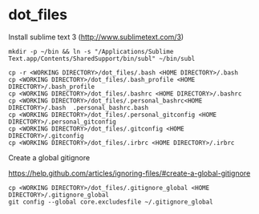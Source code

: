 dot_files
=========
Install sublime text 3 (http://www.sublimetext.com/3)
```
mkdir -p ~/bin && ln -s "/Applications/Sublime Text.app/Contents/SharedSupport/bin/subl" ~/bin/subl
```

```
cp -r <WORKING DIRECTORY>/dot_files/.bash <HOME DIRECTORY>/.bash
cp <WORKING DIRECTORY>/dot_files/.bash_profile <HOME DIRECTORY>/.bash_profile
cp <WORKING DIRECTORY>/dot_files/.bashrc <HOME DIRECTORY>/.bashrc
cp <WORKING DIRECTORY>/dot_files/.personal_bashrc<HOME DIRECTORY>/.bash  .personal_bashrc.bash
cp <WORKING DIRECTORY>/dot_files/.personal_gitconfig <HOME DIRECTORY>/.personal_gitconfig
cp <WORKING DIRECTORY>/dot_files/.gitconfig <HOME DIRECTORY>/.gitconfig
cp <WORKING DIRECTORY>/dot_files/.irbrc <HOME DIRECTORY>/.irbrc
```

Create a global gitignore


https://help.github.com/articles/ignoring-files/#create-a-global-gitignore


```
cp <WORKING DIRECTORY>/dot_files/.gitignore_global <HOME DIRECTORY>/.gitignore_global
git config --global core.excludesfile ~/.gitignore_global
```